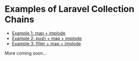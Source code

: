 # Examples of Laravel Collection Chains

- [Example 1: map + implode](1-map-implode.md)
- [Example 2: push + map + implode](2-push-map-implode.md)
- [Example 3: filter + map + implode](3-filter-map-implode.md)

More coming soon...